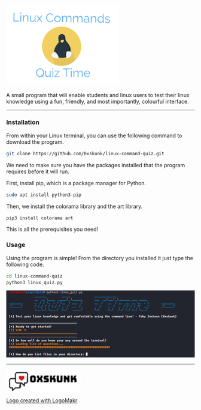 <img src="https://github.com/0xskunk/linux-command-quiz/blob/master/images/usr.png" width="300">

A small program that will enable students and linux users to test their linux knowledge using a fun, friendly, and most importantly, colourful interface.

--------------

### Installation
From within your Linux terminal, you can use the following command to download the program.

```bash
git clone https://github.com/0xskunk/linux-command-quiz.git
```

We need to make sure you have the packages installed that the program requires before it will run.

First, install pip, which is a package manager for Python.
```bash
sudo apt install python3-pip
```

Then, we install the colorama library and the art library.
```bash
pip3 install colorama art
```

This is all the prerequisites you need! 

### Usage

Using the program is simple! From the directory you installed it just type the following code. 
```bash
cd linux-command-quiz
python3 linux_quiz.py
```
<img src="https://github.com/0xskunk/linux-command-quiz/blob/master/images/quiz.png" width="600">

--------

<img src="https://github.com/0xskunk/Resource-Program-for-Cyber-Students/blob/master/images/0xskunk1.PNG" width="200">

[Logo created with LogoMakr](https://my.logomakr.com/)
